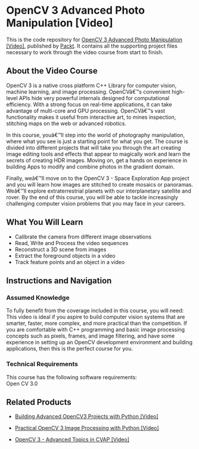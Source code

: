 # OpenCV 3 Advanced Photo Manipulation [Video]
This is the code repository for [OpenCV 3 Advanced Photo Manipulation [Video]](https://www.packtpub.com/application-development/opencv-3-advanced-photo-manipulation-video?utm_source=github&utm_medium=repository&utm_campaign=9781788298261), published by [Packt](https://www.packtpub.com/?utm_source=github). It contains all the supporting project files necessary to work through the video course from start to finish.
## About the Video Course
OpenCV 3 is a native cross platform C++ Library for computer vision, machine learning, and image processing. OpenCVâ€™s convenient high-level APIs hide very powerful internals designed for computational efficiency. With a strong focus on real-time applications, it can take advantage of multi-core and GPU processing. OpenCVâ€™s vast functionality makes it useful from interactive art, to mines inspection, stitching maps on the web or advanced robotics.

In this course, youâ€™ll step into the world of photography manipulation, where what you see is just a starting point for what you get. The course is divided into different projects that will take you through the art creating image editing tools and effects that appear to magically work and learn the secrets of creating HDR images. Moving on, get a hands on experience in building Apps to modify and combine photos in the gradient domain. 

Finally, weâ€™ll move on to the OpenCV 3 - Space Exploration App project and you will learn how images are stitched to create mosaics or panoramas. Weâ€™ll explore extraterrestrial planets with our interplanetary satellite and rover. By the end of this course, you will be able to tackle increasingly challenging computer vision problems that you may face in your careers.

<H2>What You Will Learn</H2>
<DIV class=book-info-will-learn-text>
<UL>
<LI>Calibrate the camera from different image observations 
<LI>Read, Write and Process the video sequences 
<LI>Reconstruct a 3D scene from images 
<LI>Extract the foreground objects in a video 
<LI>Track feature points and an object in a video </LI></UL></DIV>

## Instructions and Navigation
### Assumed Knowledge
To fully benefit from the coverage included in this course, you will need:<br/>
This video is ideal if you aspire to build computer vision systems that are smarter, faster, more complex, and more practical than the competition. If you are comfortable with C++ programming and basic image processing concepts such as pixels, frames, and image filtering, and have some experience in setting up an OpenCV development environment and building applications, then this is the perfect course for you.
### Technical Requirements
This course has the following software requirements:<br/>
Open CV 3.0

## Related Products
* [Building Advanced OpenCV3 Projects with Python [Video]](https://www.packtpub.com/application-development/building-advanced-opencv3-projects-python-video?utm_source=github&utm_medium=repository&utm_campaign=9781788394291)

* [Practical OpenCV 3 Image Processing with Python [Video]](https://www.packtpub.com/application-development/practical-opencv-3-image-processing-python-video?utm_source=github&utm_medium=repository&utm_campaign=9781787126428)

* [OpenCV 3 - Advanced Topics in CVAP [Video]](https://www.packtpub.com/application-development/opencv-3-advanced-topics-in-cvap-video?utm_source=github&utm_medium=repository&utm_campaign=9781788391849)

